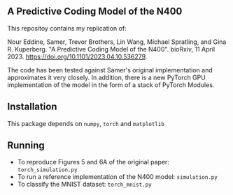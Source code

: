 A Predictive Coding Model of the N400 
-------------------------------------

This repositoy contains my replication of:

Nour Eddine, Samer, Trevor Brothers, Lin Wang, Michael Spratling, and Gina R. Kuperberg.
"A Predictive Coding Model of the N400". bioRxiv, 11 April 2023.
https://doi.org/10.1101/2023.04.10.536279.

The code has been tested against Samer's original implementation and approximates it very closely.
In addition, there is a new PyTorch GPU implementation of the model in the form of a stack of PyTorch Modules.

Installation
------------
This package depends on `numpy`, `torch` and `matplotlib`

Running
-------
* To reproduce Figures 5 and 6A of the original paper: `torch_simulation.py`
* To run a reference implementation of the N400 model: `simulation.py`
* To classify the MNIST dataset: `torch_mnist.py`
